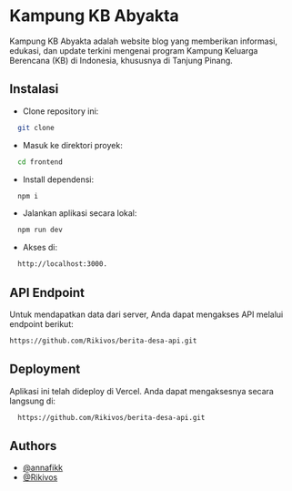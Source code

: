 
# Kampung KB Abyakta

Kampung KB Abyakta adalah website blog yang memberikan informasi, edukasi, dan update terkini mengenai program Kampung Keluarga Berencana (KB) di Indonesia, khususnya di Tanjung Pinang.

## Instalasi

- Clone repository ini:
```bash
  git clone 
```
- Masuk ke direktori proyek:
```bash
  cd frontend 
```
- Install dependensi:
```bash
  npm i 
```
- Jalankan aplikasi secara lokal:
```bash
  npm run dev
```
- Akses di:
```bash
  http://localhost:3000.
```
## API Endpoint

Untuk mendapatkan data dari server, Anda dapat mengakses API melalui endpoint berikut:

```bash
https://github.com/Rikivos/berita-desa-api.git
```

## Deployment

Aplikasi ini telah dideploy di Vercel. Anda dapat mengaksesnya secara langsung di:

```bash
  https://github.com/Rikivos/berita-desa-api.git
```


## Authors

- [@annafikk](https://github.com/annafikk)
- [@Rikivos](https://github.com/Rikivos/)